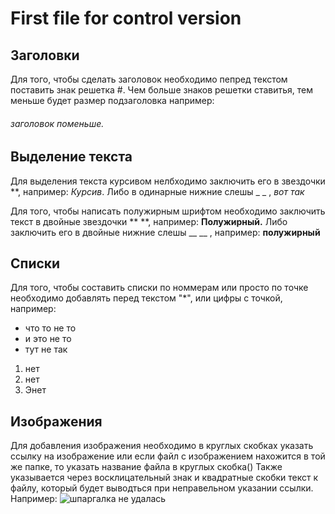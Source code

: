 # First file for control version 

## Заголовки
Для того, чтобы сделать заголовок необходимо пепред текстом поставить знак решетка #. Чем больше знаков решетки ставитья, тем меньше будет размер подзаголовка например: 
###### заголовок поменьше.  

## Выделение текста
Для выделения текста курсивом нелбходимо заключить его в звездочки **, например: 
*Курсив*. Либо в одинарные нижние слешы _ _ , _вот так_

Для того, чтобы написать полужирным шрифтом необходимо заключить текст в двойные звездочки ** **, например:
**Полужирный.** 
Либо заключить его в двойные нижние слешы __ __ , например: __полужирный__ 

## Списки 
Для того, чтобы составить списки по номмерам или просто по точке необходимо добавлять перед текстом "*", или цифры с точкой, например: 
* что  то не то
* и это не то 
* тут не так 

1. нет   
2. нет 
3. Энет

## Изображения
Для добавления изображения необходимо в круглых скобках указать ссылку на изображение или если файл с изображением нахожится в той же папке, то указать название файла в круглых скобка() 
Также указывается через восклицательный знак и квадратные скобки текст к файлу, который будет выводться при неправельном указании ссылки. Например:
![шпаргалка не удалась](Шпаргалка.jpg)

